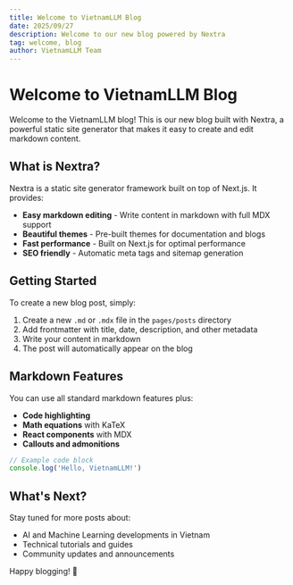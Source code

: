 ```yaml
---
title: Welcome to VietnamLLM Blog
date: 2025/09/27
description: Welcome to our new blog powered by Nextra
tag: welcome, blog
author: VietnamLLM Team
---
```


# Welcome to VietnamLLM Blog

Welcome to the VietnamLLM blog! This is our new blog built with Nextra, a powerful static site generator that makes it easy to create and edit markdown content.

## What is Nextra?

Nextra is a static site generator framework built on top of Next.js. It provides:

- **Easy markdown editing** - Write content in markdown with full MDX support
- **Beautiful themes** - Pre-built themes for documentation and blogs
- **Fast performance** - Built on Next.js for optimal performance
- **SEO friendly** - Automatic meta tags and sitemap generation

## Getting Started

To create a new blog post, simply:

1. Create a new `.md` or `.mdx` file in the `pages/posts` directory
2. Add frontmatter with title, date, description, and other metadata
3. Write your content in markdown
4. The post will automatically appear on the blog

## Markdown Features

You can use all standard markdown features plus:

- **Code highlighting**
- **Math equations** with KaTeX
- **React components** with MDX
- **Callouts and admonitions**

```javascript
// Example code block
console.log('Hello, VietnamLLM!')
```

## What's Next?

Stay tuned for more posts about:
- AI and Machine Learning developments in Vietnam
- Technical tutorials and guides
- Community updates and announcements

Happy blogging! 🚀